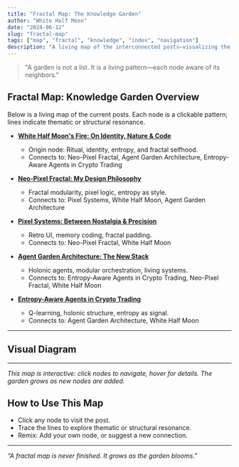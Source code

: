 ```yaml
---
title: "Fractal Map: The Knowledge Garden"
author: "White Half Moon"
date: "2024-06-12"
slug: "fractal-map"
tags: ["map", "fractal", "knowledge", "index", "navigation"]
description: "A living map of the interconnected posts—visualizing the fractal, holonic, and entropic relationships in the garden."
---
```


> "A garden is not a list. It is a living pattern—each node aware of its neighbors."

## Fractal Map: Knowledge Garden Overview

Below is a living map of the current posts. Each node is a clickable pattern; lines indicate thematic or structural resonance.

- **[White Half Moon's Fire: On Identity, Nature & Code](/blog/white-half-moon)**
  - Origin node: Ritual, identity, entropy, and fractal selfhood.
  - Connects to: Neo-Pixel Fractal, Agent Garden Architecture, Entropy-Aware Agents in Crypto Trading

- **[Neo-Pixel Fractal: My Design Philosophy](/blog/neo-pixel-fractal)**
  - Fractal modularity, pixel logic, entropy as style.
  - Connects to: Pixel Systems, White Half Moon, Agent Garden Architecture

- **[Pixel Systems: Between Nostalgia & Precision](/blog/pixel-systems-design)**
  - Retro UI, memory coding, fractal padding.
  - Connects to: Neo-Pixel Fractal, White Half Moon

- **[Agent Garden Architecture: The New Stack](/blog/agent-garden-architecture)**
  - Holonic agents, modular orchestration, living systems.
  - Connects to: Entropy-Aware Agents in Crypto Trading, Neo-Pixel Fractal, White Half Moon

- **[Entropy-Aware Agents in Crypto Trading](/blog/entropy-agents-crypto)**
  - Q-learning, holonic structure, entropy as signal.
  - Connects to: Agent Garden Architecture, White Half Moon

---

## Visual Diagram

<FractalMap />

---

*This map is interactive: click nodes to navigate, hover for details. The garden grows as new nodes are added.*

## How to Use This Map
- Click any node to visit the post.
- Trace the lines to explore thematic or structural resonance.
- Remix: Add your own node, or suggest a new connection.

---
*“A fractal map is never finished. It grows as the garden blooms.”* 